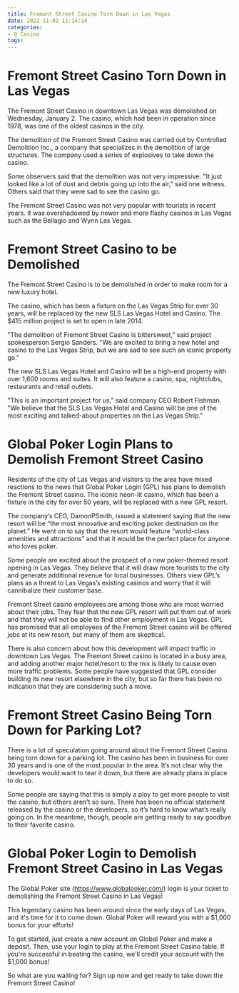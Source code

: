 ```yaml
---
title: Fremont Street Casino Torn Down in Las Vegas
date: 2022-11-01 11:14:24
categories:
- Q Casino
tags:
---
```



#  Fremont Street Casino Torn Down in Las Vegas

The Fremont Street Casino in downtown Las Vegas was demolished on Wednesday, January 2. The casino, which had been in operation since 1978, was one of the oldest casinos in the city.

The demolition of the Fremont Street Casino was carried out by Controlled Demolition Inc., a company that specializes in the demolition of large structures. The company used a series of explosives to take down the casino.

Some observers said that the demolition was not very impressive. "It just looked like a lot of dust and debris going up into the air," said one witness. Others said that they were sad to see the casino go.

The Fremont Street Casino was not very popular with tourists in recent years. It was overshadowed by newer and more flashy casinos in Las Vegas such as the Bellagio and Wynn Las Vegas.

#  Fremont Street Casino to be Demolished

The Fremont Street Casino is to be demolished in order to make room for a new luxury hotel.

The casino, which has been a fixture on the Las Vegas Strip for over 30 years, will be replaced by the new SLS Las Vegas Hotel and Casino. The $415 million project is set to open in late 2014.

"The demolition of Fremont Street Casino is bittersweet," said project spokesperson Sergio Sanders. "We are excited to bring a new hotel and casino to the Las Vegas Strip, but we are sad to see such an iconic property go."

The new SLS Las Vegas Hotel and Casino will be a high-end property with over 1,600 rooms and suites. It will also feature a casino, spa, nightclubs, restaurants and retail outlets.

"This is an important project for us," said company CEO Robert Fishman. "We believe that the SLS Las Vegas Hotel and Casino will be one of the most exciting and talked-about properties on the Las Vegas Strip."

#  Global Poker Login Plans to Demolish Fremont Street Casino

Residents of the city of Las Vegas and visitors to the area have mixed reactions to the news that Global Poker Login (GPL) has plans to demolish the Fremont Street casino. The iconic neon-lit casino, which has been a fixture in the city for over 50 years, will be replaced with a new GPL resort.

The company’s CEO, DamonPSmith, issued a statement saying that the new resort will be “the most innovative and exciting poker destination on the planet.” He went on to say that the resort would feature “world-class amenities and attractions” and that it would be the perfect place for anyone who loves poker.

Some people are excited about the prospect of a new poker-themed resort opening in Las Vegas. They believe that it will draw more tourists to the city and generate additional revenue for local businesses. Others view GPL’s plans as a threat to Las Vegas’s existing casinos and worry that it will cannibalize their customer base.

Fremont Street casino employees are among those who are most worried about their jobs. They fear that the new GPL resort will put them out of work and that they will not be able to find other employment in Las Vegas. GPL has promised that all employees of the Fremont Street casino will be offered jobs at its new resort, but many of them are skeptical.

There is also concern about how this development will impact traffic in downtown Las Vegas. The Fremont Street casino is located in a busy area, and adding another major hotel/resort to the mix is likely to cause even more traffic problems. Some people have suggested that GPL consider building its new resort elsewhere in the city, but so far there has been no indication that they are considering such a move.

#  Fremont Street Casino Being Torn Down for Parking Lot?

There is a lot of speculation going around about the Fremont Street Casino being torn down for a parking lot. The casino has been in business for over 30 years and is one of the most popular in the area. It’s not clear why the developers would want to tear it down, but there are already plans in place to do so.

Some people are saying that this is simply a ploy to get more people to visit the casino, but others aren’t so sure. There has been no official statement released by the casino or the developers, so it’s hard to know what’s really going on. In the meantime, though, people are getting ready to say goodbye to their favorite casino.

#  Global Poker Login to Demolish Fremont Street Casino in Las Vegas

The Global Poker site (https://www.globalpoker.com/) login is your ticket to demolishing the Fremont Street Casino in Las Vegas!

This legendary casino has been around since the early days of Las Vegas, and it's time for it to come down. Global Poker will reward you with a $1,000 bonus for your efforts!

To get started, just create a new account on Global Poker and make a deposit. Then, use your login to play at the Fremont Street Casino table. If you're successful in beating the casino, we'll credit your account with the $1,000 bonus!

So what are you waiting for? Sign up now and get ready to take down the Fremont Street Casino!